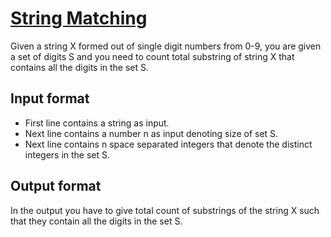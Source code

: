 # [String Matching][link]

Given a string X formed out of single digit numbers from 0-9, you are given a set of digits S and you need to count total substring of string X that contains all the digits in the set S.

## Input format

- First line contains a string as input.
- Next line contains a number n as input denoting size of set S.
- Next line contains n space separated integers that denote the distinct integers in the set S.

## Output format

In the output you have to give total count of substrings of the string X such that they contain all the digits in the set S.

[link]: https://www.hackerearth.com/practice/algorithms/dynamic-programming/bit-masking/practice-problems/algorithm/string-matching-google-3dc355a5/
